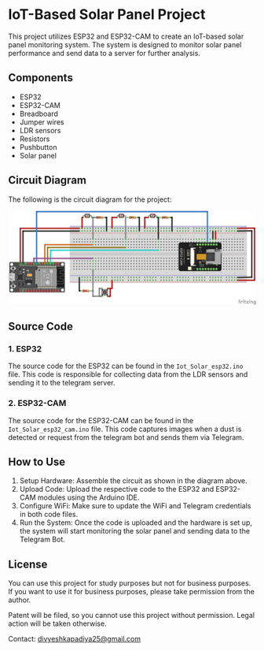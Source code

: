 # IoT-Based Solar Panel Project

This project utilizes ESP32 and ESP32-CAM to create an IoT-based solar panel monitoring system. The system is designed to monitor solar panel performance and send data to a server for further analysis.

## Components

- ESP32
- ESP32-CAM
- Breadboard
- Jumper wires
- LDR sensors
- Resistors
- Pushbutton
- Solar panel

## Circuit Diagram

The following is the circuit diagram for the project:

![Circuit Diagram](./Iot_Solar.png)

## Source Code

### 1. ESP32

The source code for the ESP32 can be found in the `Iot_Solar_esp32.ino` file. This code is responsible for collecting data from the LDR sensors and sending it to the telegram server.

### 2. ESP32-CAM
The source code for the ESP32-CAM can be found in the `Iot_Solar_esp32_cam.ino` file. This code captures images when a dust is detected or request from the telegram bot and sends them via Telegram.

## How to Use
1. Setup Hardware: Assemble the circuit as shown in the diagram above.
2. Upload Code: Upload the respective code to the ESP32 and ESP32-CAM modules using the Arduino IDE.
3. Configure WiFi: Make sure to update the WiFi and Telegram credentials in both code files.
4. Run the System: Once the code is uploaded and the hardware is set up, the system will start monitoring the solar panel and sending data to the Telegram Bot.

## License

You can use this project for study purposes but not for business purposes. If you want to use it for business purposes, please take permission from the author.

Patent will be filed, so you cannot use this project without permission. Legal action will be taken otherwise.

Contact: divyeshkapadiya25@gmail.com

